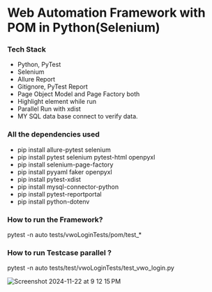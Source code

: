 # Web Automation Framework with POM in Python(Selenium)

### Tech Stack
- Python, PyTest
- Selenium
- Allure Report
- Gitignore, PyTest Report
- Page Object Model and Page Factory both
- Highlight element while run
- Parallel Run with xdist
- MY SQL data base connect to verify data.

### All the dependencies used
- pip install allure-pytest selenium
- pip install pytest selenium pytest-html openpyxl 
- pip install selenium-page-factory 
- pip install pyyaml faker openpyxl
- pip install pytest-xdist 
- pip install mysql-connector-python
- pip install pytest-reportportal
- pip install python-dotenv

### How to run the Framework?
pytest -n auto tests/vwoLoginTests/pom/test_*

### How to run Testcase parallel ?
pytest -n auto tests/test/vwoLoginTests/test_vwo_login.py

![Screenshot 2024-11-22 at 9 12 15 PM](https://github.com/user-attachments/assets/1108a0d3-2f71-472a-8121-f4f3d62f1291)
